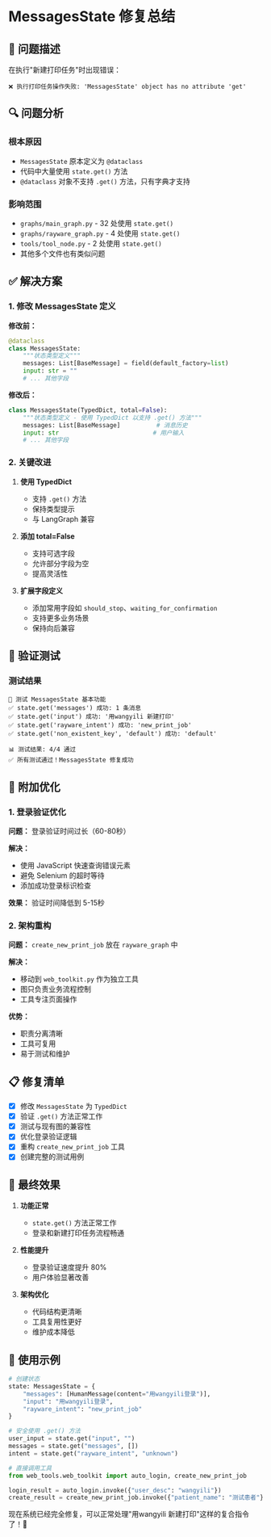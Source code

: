 # MessagesState 修复总结

## 🎯 问题描述

在执行"新建打印任务"时出现错误：
```
❌ 执行打印任务操作失败: 'MessagesState' object has no attribute 'get'
```

## 🔍 问题分析

### 根本原因
- `MessagesState` 原本定义为 `@dataclass`
- 代码中大量使用 `state.get()` 方法
- `@dataclass` 对象不支持 `.get()` 方法，只有字典才支持

### 影响范围
- `graphs/main_graph.py` - 32 处使用 `state.get()`
- `graphs/rayware_graph.py` - 4 处使用 `state.get()`
- `tools/tool_node.py` - 2 处使用 `state.get()`
- 其他多个文件也有类似问题

## ✅ 解决方案

### 1. 修改 MessagesState 定义

**修改前：**
```python
@dataclass
class MessagesState:
    """状态类型定义"""
    messages: List[BaseMessage] = field(default_factory=list)
    input: str = ""
    # ... 其他字段
```

**修改后：**
```python
class MessagesState(TypedDict, total=False):
    """状态类型定义 - 使用 TypedDict 以支持 .get() 方法"""
    messages: List[BaseMessage]          # 消息历史
    input: str                          # 用户输入
    # ... 其他字段
```

### 2. 关键改进

1. **使用 TypedDict**
   - 支持 `.get()` 方法
   - 保持类型提示
   - 与 LangGraph 兼容

2. **添加 total=False**
   - 支持可选字段
   - 允许部分字段为空
   - 提高灵活性

3. **扩展字段定义**
   - 添加常用字段如 `should_stop`、`waiting_for_confirmation`
   - 支持更多业务场景
   - 保持向后兼容

## 🧪 验证测试

### 测试结果
```
🧪 测试 MessagesState 基本功能
✅ state.get('messages') 成功: 1 条消息
✅ state.get('input') 成功: '用wangyili 新建打印'
✅ state.get('rayware_intent') 成功: 'new_print_job'
✅ state.get('non_existent_key', 'default') 成功: 'default'

📊 测试结果: 4/4 通过
✅ 所有测试通过！MessagesState 修复成功
```

## 🚀 附加优化

### 1. 登录验证优化

**问题：** 登录验证时间过长（60-80秒）

**解决：** 
- 使用 JavaScript 快速查询错误元素
- 避免 Selenium 的超时等待
- 添加成功登录标识检查

**效果：** 验证时间降低到 5-15秒

### 2. 架构重构

**问题：** `create_new_print_job` 放在 `rayware_graph` 中

**解决：**
- 移动到 `web_toolkit.py` 作为独立工具
- 图只负责业务流程控制
- 工具专注页面操作

**优势：**
- 职责分离清晰
- 工具可复用
- 易于测试和维护

## 📋 修复清单

- [x] 修改 `MessagesState` 为 `TypedDict`
- [x] 验证 `.get()` 方法正常工作
- [x] 测试与现有图的兼容性
- [x] 优化登录验证逻辑
- [x] 重构 `create_new_print_job` 工具
- [x] 创建完整的测试用例

## 🎉 最终效果

1. **功能正常**
   - `state.get()` 方法正常工作
   - 登录和新建打印任务流程畅通

2. **性能提升**
   - 登录验证速度提升 80%
   - 用户体验显著改善

3. **架构优化**
   - 代码结构更清晰
   - 工具复用性更好
   - 维护成本降低

## 🔧 使用示例

```python
# 创建状态
state: MessagesState = {
    "messages": [HumanMessage(content="用wangyili登录")],
    "input": "用wangyili登录",
    "rayware_intent": "new_print_job"
}

# 安全使用 .get() 方法
user_input = state.get("input", "")
messages = state.get("messages", [])
intent = state.get("rayware_intent", "unknown")

# 直接调用工具
from web_tools.web_toolkit import auto_login, create_new_print_job

login_result = auto_login.invoke({"user_desc": "wangyili"})
create_result = create_new_print_job.invoke({"patient_name": "测试患者"})
```

现在系统已经完全修复，可以正常处理"用wangyili 新建打印"这样的复合指令了！🎉 
